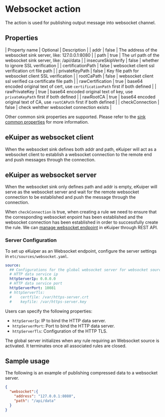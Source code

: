 # Websocket action

The action is used for publishing output message into websocket channel.

## Properties

| Property name  | Optional | Description                                           |
| addr           | false    | The address of the websocket sink server, like: 127.0.0.1:8080 |
| path           | true    | The url path of the websocket sink server, like: /api/data     |
| insecureSkipVerify | false | whether to ignore SSL verification |
| certificationPath  | false | websocket client ssl verification crt file path |
| privateKeyPath     | false | Key file path for websocket client SSL verification |
| rootCaPath         | false | websocket client ssl verified ca certificate file path |
| rawCertification            | true | base64 encoded original text of cert, use `certificationPath` first if both defined |
| rawPrivateKey             | true | base64 encoded original text of key, use `privateKeyPath` first if both defined |
| rawRootCA              | true | base64 encoded original text of CA, use `rootCAPath` first if both defined |
| checkConnection    | false | check wehther websocket connection exists              |

Other common sink properties are supported. Please refer to the [sink common properties](../overview.md#common-properties) for more information.

## eKuiper as websocket client

When the websocket sink defines both addr and path, eKuiper will act as a websocket client to establish a websocket connection to the remote end and push messages through the connection.

## eKuiper as websocket server

When the websocket sink only defines path and addr is empty, eKuiper will serve as the websocket server and wait for the remote websocket connection to be established and push the message through the connection.

When `checkConnection` is true, when creating a rule we need to ensure that the corresponding websocket enpoint has been established and the websocket connection has been established in order to successfully create the rule. We can [manage websocket endpoint](../../../api/restapi/connection.md/#manage-websocket-connection) in eKuiper through REST API.

### Server Configuration

To set up eKuiper as an Websocket endpoint, configure the server settings in `etc/sources/websocket.yaml`.

```yaml
source:
  ## Configurations for the global websocket server for websocket source
  # HTTP data service ip
  httpServerIp: 0.0.0.0
  # HTTP data service port
  httpServerPort: 10081
  # httpServerTls:
  #    certfile: /var/https-server.crt
  #    keyfile: /var/https-server.key
```

Users can specify the following properties:

- `httpServerIp`: IP to bind the HTTP data server.
- `httpServerPort`: Port to bind the HTTP data server.
- `httpServerTls`: Configuration of the HTTP TLS.

The global server initializes when any rule requiring an Websocket source is activated. It terminates once all associated rules are closed.

## Sample usage

The following is an example of publishing compressed data to a websocket server.

```json
{
  "websocket":{
    "address": "127.0.0.1:8080",
    "path": "/api/data"
  }
}
```
